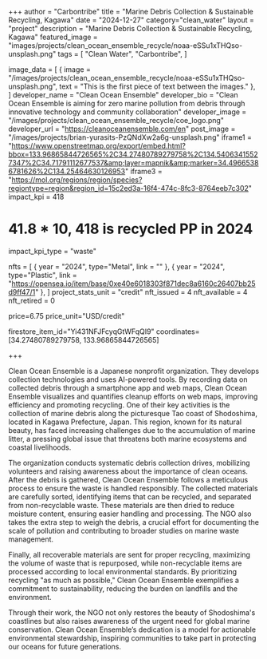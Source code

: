 +++
author = "Carbontribe"
title = "Marine Debris Collection & Sustainable Recycling, Kagawa"
date = "2024-12-27"
category="clean_water"
layout = "project"
description = "Marine Debris Collection & Sustainable Recycling, Kagawa"
featured_image = "images/projects/clean_ocean_ensemble_recycle/noaa-eSSu1xTHQso-unsplash.png"
tags = [
    "Clean Water",
    "Carbontribe",
]

image_data = [
  { image = "/images/projects/clean_ocean_ensemble_recycle/noaa-eSSu1xTHQso-unsplash.png", text = "This is the first piece of text between the images." },
]
developer_name = "Clean Ocean Ensemble"
developer_bio = "Clean Ocean Ensemble is aiming for zero marine pollution from debris through innovative technology and community collaboration"
developer_image = "/images/projects/clean_ocean_ensemble_recycle/coe_logo.png"
developer_url = "https://cleanoceanensemble.com/en"
post_image = "/images/projects/brian-yurasits-PzQNdXw2a6g-unsplash.png"
iframe1 = "https://www.openstreetmap.org/export/embed.html?bbox=133.96865844726565%2C34.27480789279758%2C134.54063415527347%2C34.71791112677537&amp;layer=mapnik&amp;marker=34.49665386781626%2C134.25464630126953"
iframe3 = "https://mol.org/regions/region/species?regiontype=region&region_id=15c2ed3a-16f4-474c-8fc3-8764eeb7c302"
impact_kpi = 418
# 41.8 * 10, 418 is recycled PP in 2024
impact_kpi_type = "waste"

nfts = [
  { year = "2024", type="Metal", link = "" },
  { year = "2024", type="Plastic", link = "https://opensea.io/item/base/0xe40e6018303f871dec8a6160c26407bb25d9ff47/1" },
]
project_stats_unit = "credit"
nft_issued = 4
nft_available = 4
nft_retired = 0

price=6.75
price_unit="USD/credit"

firestore_item_id="Yi431NFJFcyqGtWFqQI9"
coordinates=[34.27480789279758, 133.96865844726565]

+++

Clean Ocean Ensemble is a Japanese nonprofit organization. They develops collection technologies and uses AI-powered tools. By recording data on collected debris through a smartphone app and web maps,  Clean Ocean Ensemble visualizes and quantifies cleanup efforts on web maps, improving efficiency and promoting recycling. One of their key activities is the collection of marine debris along the picturesque Tao coast of Shodoshima, located in Kagawa Prefecture, Japan. This region, known for its natural beauty, has faced increasing challenges due to the accumulation of marine litter, a pressing global issue that threatens both marine ecosystems and coastal livelihoods.

The organization conducts systematic debris collection drives, mobilizing volunteers and raising awareness about the importance of clean oceans. After the debris is gathered, Clean Ocean Ensemble follows a meticulous process to ensure the waste is handled responsibly. The collected materials are carefully sorted, identifying items that can be recycled, and separated from non-recyclable waste. These materials are then dried to reduce moisture content, ensuring easier handling and processing. The NGO also takes the extra step to weigh the debris, a crucial effort for documenting the scale of pollution and contributing to broader studies on marine waste management.

Finally, all recoverable materials are sent for proper recycling, maximizing the volume of waste that is repurposed, while non-recyclable items are processed according to local environmental standards. By prioritizing recycling "as much as possible," Clean Ocean Ensemble exemplifies a commitment to sustainability, reducing the burden on landfills and the environment.

Through their work, the NGO not only restores the beauty of Shodoshima's coastlines but also raises awareness of the urgent need for global marine conservation. Clean Ocean Ensemble’s dedication is a model for actionable environmental stewardship, inspiring communities to take part in protecting our oceans for future generations.